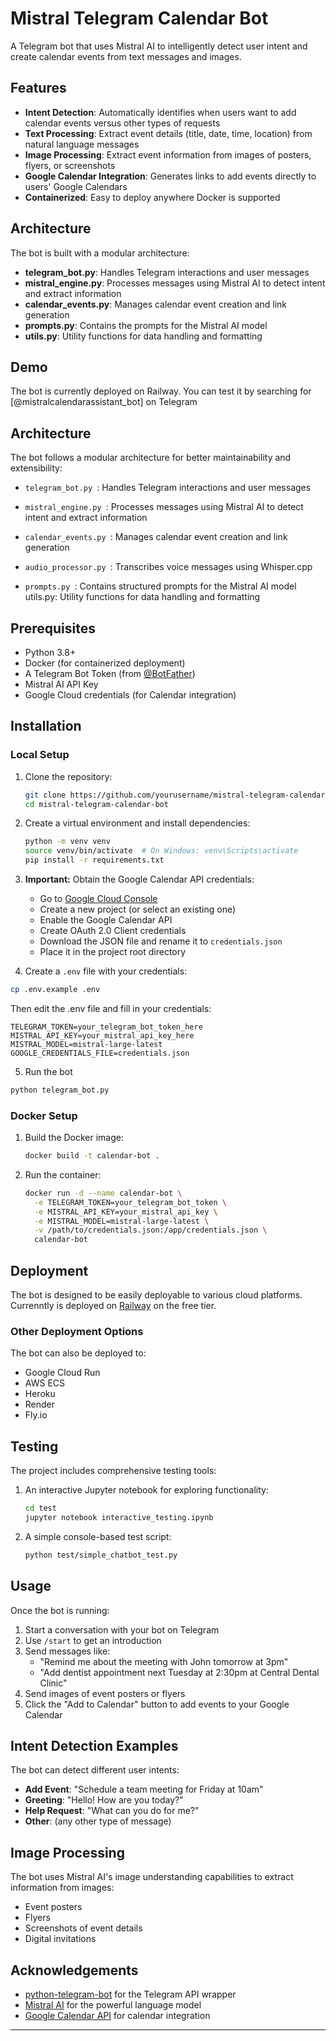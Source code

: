 # Mistral Telegram Calendar Bot

A Telegram bot that uses Mistral AI to intelligently detect user intent and create calendar events from text messages and images.

## Features

- **Intent Detection**: Automatically identifies when users want to add calendar events versus other types of requests
- **Text Processing**: Extract event details (title, date, time, location) from natural language messages
- **Image Processing**: Extract event information from images of posters, flyers, or screenshots
- **Google Calendar Integration**: Generates links to add events directly to users' Google Calendars
- **Containerized**: Easy to deploy anywhere Docker is supported

## Architecture

The bot is built with a modular architecture:

- **telegram_bot.py**: Handles Telegram interactions and user messages
- **mistral_engine.py**: Processes messages using Mistral AI to detect intent and extract information
- **calendar_events.py**: Manages calendar event creation and link generation
- **prompts.py**: Contains the prompts for the Mistral AI model
- **utils.py**: Utility functions for data handling and formatting

## Demo
The bot is currently deployed on Railway. You can test it by searching for [@mistralcalendarassistant_bot] on Telegram

## Architecture

The bot follows a modular architecture for better maintainability and extensibility:

- ```telegram_bot.py ```: Handles Telegram interactions and user messages
- ```mistral_engine.py ```: Processes messages using Mistral AI to detect intent and extract information

-  ```calendar_events.py ```: Manages calendar event creation and link generation
-  ```audio_processor.py ```: Transcribes voice messages using Whisper.cpp
-  ```prompts.py ```: Contains structured prompts for the Mistral AI model
utils.py: Utility functions for data handling and formatting

## Prerequisites

- Python 3.8+
- Docker (for containerized deployment)
- A Telegram Bot Token (from [@BotFather](https://t.me/botfather))
- Mistral AI API Key
- Google Cloud credentials (for Calendar integration)

## Installation

### Local Setup

1. Clone the repository:
   ```bash
   git clone https://github.com/yourusername/mistral-telegram-calendar-bot.git
   cd mistral-telegram-calendar-bot
   ```

2. Create a virtual environment and install dependencies:
   ```bash
   python -m venv venv
   source venv/bin/activate  # On Windows: venv\Scripts\activate
   pip install -r requirements.txt
   ```

3. **Important:** Obtain the Google Calendar API credentials:
   - Go to [Google Cloud Console](https://console.cloud.google.com/)
   - Create a new project (or select an existing one)
   - Enable the Google Calendar API
   - Create OAuth 2.0 Client credentials
   - Download the JSON file and rename it to `credentials.json`
   - Place it in the project root directory

4. Create a `.env` file with your credentials:
  ```bash
  cp .env.example .env
   ```

   Then edit the .env file and fill in your credentials:

   ```
   TELEGRAM_TOKEN=your_telegram_bot_token_here
   MISTRAL_API_KEY=your_mistral_api_key_here
   MISTRAL_MODEL=mistral-large-latest
   GOOGLE_CREDENTIALS_FILE=credentials.json
   ```

5. Run the bot
  ```bash
  python telegram_bot.py
   ```

### Docker Setup

1. Build the Docker image:
   ```bash
   docker build -t calendar-bot .
   ```

2. Run the container:
   ```bash
   docker run -d --name calendar-bot \
     -e TELEGRAM_TOKEN=your_telegram_bot_token \
     -e MISTRAL_API_KEY=your_mistral_api_key \
     -e MISTRAL_MODEL=mistral-large-latest \
     -v /path/to/credentials.json:/app/credentials.json \
     calendar-bot
   ```

## Deployment

The bot is designed to be easily deployable to various cloud platforms. Currenntly is deployed on [Railway](https://railway.app/) on the free tier.

### Other Deployment Options

The bot can also be deployed to:
- Google Cloud Run
- AWS ECS
- Heroku
- Render
- Fly.io

## Testing

The project includes comprehensive testing tools:

1. An interactive Jupyter notebook for exploring functionality:
   ```bash
   cd test
   jupyter notebook interactive_testing.ipynb
   ```

2. A simple console-based test script:
   ```bash
   python test/simple_chatbot_test.py
   ```

## Usage

Once the bot is running:

1. Start a conversation with your bot on Telegram
2. Use `/start` to get an introduction
3. Send messages like:
   - "Remind me about the meeting with John tomorrow at 3pm"
   - "Add dentist appointment next Tuesday at 2:30pm at Central Dental Clinic"
4. Send images of event posters or flyers
5. Click the "Add to Calendar" button to add events to your Google Calendar

## Intent Detection Examples

The bot can detect different user intents:

- **Add Event**: "Schedule a team meeting for Friday at 10am"
- **Greeting**: "Hello! How are you today?"
- **Help Request**: "What can you do for me?"
- **Other**: (any other type of message)

## Image Processing

The bot uses Mistral AI's image understanding capabilities to extract information from images:
- Event posters
- Flyers
- Screenshots of event details
- Digital invitations

## Acknowledgements

- [python-telegram-bot](https://github.com/python-telegram-bot/python-telegram-bot) for the Telegram API wrapper
- [Mistral AI](https://mistral.ai/) for the powerful language model
- [Google Calendar API](https://developers.google.com/calendar) for calendar integration

---

